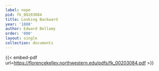 ```yaml
---
label: nope
pid: fk_00203084
title: Looking Backward
year: '1888'
author: Edward Bellamy
order: '000'
layout: single
collection: documents
---
```



{{< embed-pdf url=https://florencekelley.northwestern.edu/pdfs/fk_00203084.pdf >}}